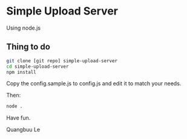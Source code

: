 Simple Upload Server
====================

Using node.js

Thing to do
-----------
```sh
git clone [git repo] simple-upload-server
cd simple-upload-server
npm install
```
Copy the config.sample.js to config.js and edit it to match your needs.

Then:

```sh
node .
```

Have fun.

Quangbuu Le
